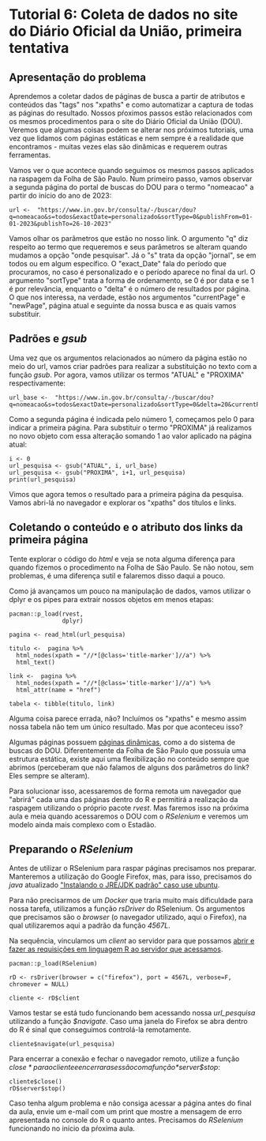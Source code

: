 # Tutorial 6: Coleta de dados no site do Diário Oficial da União, primeira tentativa

## Apresentação do problema

Aprendemos a coletar dados de páginas de busca a partir de atributos e conteúdos das "tags" nos "xpaths" e como automatizar a captura de todas as páginas do resultado. Nossos pŕoximos passos estão relacionados com os mesmos procedimentos para o site do Diário Oficial da União (DOU). Veremos que algumas coisas podem se alterar nos próximos tutoriais, uma vez que lidamos com páginas estáticas e nem sempre é a realidade que encontramos - muitas vezes elas são dinâmicas e requerem outras ferramentas.

Vamos ver o que acontece quando seguimos os mesmos passos aplicados na raspagem da Folha de São Paulo. Num primeiro passo, vamos observar a segunda página do portal de buscas do DOU para o termo "nomeacao" a partir do início do ano de 2023:


```{r}
url <-  "https://www.in.gov.br/consulta/-/buscar/dou?q=nomeacao&s=todos&exactDate=personalizado&sortType=0&publishFrom=01-01-2023&publishTo=26-10-2023"
```

Vamos olhar os parâmetros que estão no nosso link. O argumento "q" diz respeito ao termo que requeremos e seus parâmetros se alteram quando mudamos a opção "onde pesquisar". Já o "s" trata da opção "jornal", se em todos ou em algum específico. O "exact_Date" fala do período que procuramos, no caso é personalizado e o período aparece no final da url. O argumento "sortType" trata a forma de ordenamento, se 0 é por data e se 1 é por relevância, enquanto o "delta" é o número de resultados por página. O que nos interessa, na verdade, estão nos argumentos "currentPage" e "newPage", página atual e seguinte da nossa busca e as quais vamos substituir. 

## Padrões e *gsub*

Uma vez que os argumentos relacionados ao número da página estão no meio do url, vamos criar padrões para realizar a substituição no texto com a função *gsub*. Por agora, vamos utilizar os termos "ATUAL" e "PROXIMA" respectivamente:

```{r}
url_base <-  "https://www.in.gov.br/consulta/-/buscar/dou?q=nomeacao&s=todos&exactDate=personalizado&sortType=0&delta=20&currentPage=ATUAL&newPage=PROXIMA&score=0&id=518640624&displayDate=1698202800000&publishFrom=01%2F01%2F2023&publishTo=26%2F10%2F2023"
```

Como a segunda página é indicada pelo número 1, começamos pelo 0 para indicar a primeira página. Para substituir o termo "PROXIMA" já realizamos no novo objeto com essa alteração somando 1 ao valor aplicado na página atual:


```{r}
i <- 0
url_pesquisa <- gsub("ATUAL", i, url_base)
url_pesquisa <- gsub("PROXIMA", i+1, url_pesquisa)
print(url_pesquisa)
```

Vimos que agora temos o resultado para a primeira página da pesquisa. Vamos abri-lá no navegador e explorar os "xpaths" dos títulos e links.

## Coletando o conteúdo e o atributo dos links da primeira página

Tente explorar o código do *html* e veja se nota alguma diferença para quando fizemos o procedimento na Folha de São Paulo. Se não notou, sem problemas, é uma diferença sutil e falaremos disso daqui a pouco. 

Como já avançamos um pouco na manipulação de dados, vamos utilizar o dplyr e os pipes para extrair nossos objetos em menos etapas:


```{r}
pacman::p_load(rvest,
               dplyr)

pagina <- read_html(url_pesquisa)
  
titulo <-  pagina %>% 
  html_nodes(xpath = "//*[@class='title-marker']//a") %>% 
  html_text()
  
link <-  pagina %>% 
  html_nodes(xpath = "//*[@class='title-marker']//a") %>% 
  html_attr(name = "href")
  
tabela <- tibble(titulo, link)
```

Alguma coisa parece errada, não? Incluímos os "xpaths" e mesmo assim nossa tabela não tem um único resultado. Mas por que aconteceu isso?

Algumas páginas possuem [páginas dinâmicas](https://pt.wikipedia.org/wiki/P%C3%A1gina_din%C3%A2mica#:~:text=Uma%20p%C3%A1gina%20din%C3%A2mica%20em%20geral,aplica%C3%A7%C3%B5es%20para%20intranet%20e%20extranet.), como a do sistema de buscas do DOU. Diferentemente da Folha de São Paulo que possuía uma estrutura estática, existe aqui uma flexibilização no conteúdo sempre que abrimos (perceberam que não falamos de alguns dos parâmetros do link? Eles sempre se alteram).

Para solucionar isso, acessaremos de forma remota um navegador que "abrirá" cada uma das páginas dentro do R e permitirá a realização da raspagem utilizando o próprio pacote *rvest*. Mas faremos isso na próxima aula e meia quando acessaremos o DOU com o *RSelenium* e veremos um modelo ainda mais complexo com o Estadão. 

## Preparando o *RSelenium*

Antes de utilizar o RSelenium para raspar páginas precisamos nos preparar. Manteremos a utilização do Google Firefox, mas, para isso, precisamos do *java* atualizado ["Instalando o JRE/JDK padrão" caso use ubuntu](https://www.digitalocean.com/community/tutorials/how-to-install-java-with-apt-on-ubuntu-20-04-pt).

Para não precisarmos de um *Docker* que traria muito mais dificuldade para nossa tarefa, utilizamos a função *rsDriver* do RSelenium. Os argumentos que precisamos são o *browser* (o navegador utilizado, aqui o Firefox), na qual utilizaremos aqui a padrão da função *4567L*.
 
Na sequência, vinculamos um *client* ao servidor para que possamos [abrir e fazer as requisições em linguagem R ao servidor que acessamos](https://www.pawangaria.com/post/automation/what-is-selenium-webdriver/). 

```{r}
pacman::p_load(RSelenium)

rD <- rsDriver(browser = c("firefox"), port = 4567L, verbose=F, chromever = NULL)

cliente <- rD$client
```

Vamos testar se está tudo funcionando bem acessando nossa *url_pesquisa* utilizando a função *$navigate*. Caso uma janela do Firefox se abra dentro do R é sinal que conseguimos controlá-la remotamente.

```{r}
cliente$navigate(url_pesquisa)
```

Para encerrar a conexão e fechar o navegador remoto, utilize a função *$close* para o cliente e encerrar a sessão com a função *$server$stop*:

```{r}
cliente$close()
rD$server$stop()
```

Caso tenha algum problema e não consiga acessar a página antes do final da aula, envie um e-mail com um print que mostre a mensagem de erro apresentada no console do R o quanto antes. Precisamos do *RSelenium* funcionando no início da pŕoxima aula.